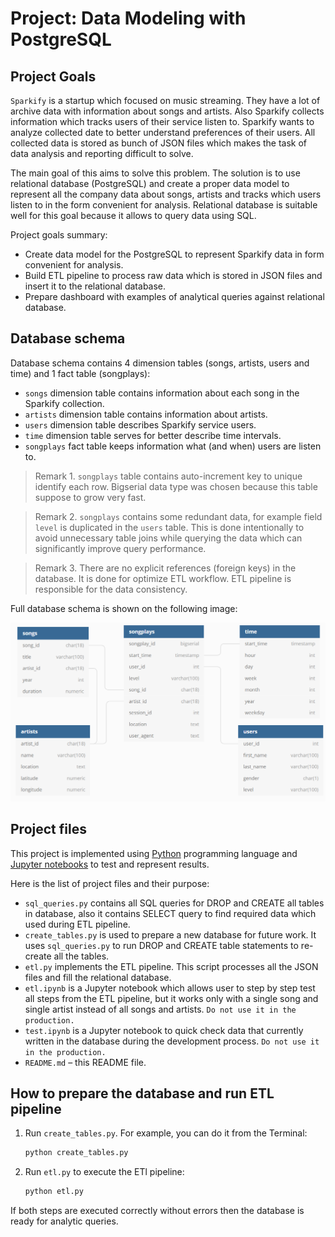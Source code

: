 # Project: Data Modeling with PostgreSQL

## Project Goals

`Sparkify` is a startup which focused on music streaming. They have a lot of archive data with information about songs and artists. Also Sparkify collects information which tracks users of their service listen to.
Sparkify wants to analyze collected date to better understand preferences of their users. All collected data is stored as bunch of JSON files which makes the task of data analysis and reporting difficult to solve.

The main goal of this aims to solve this problem. The solution is to use relational database (PostgreSQL) and create a proper data model to represent all the company data about songs, artists and tracks which users listen to in the form convenient for analysis.
Relational database is suitable well for this goal because it allows to query data using SQL.

Project goals summary:

- Create data model for the PostgreSQL to represent Sparkify data in form convenient for analysis.
- Build ETL pipeline to process raw data which is stored in JSON files and insert it to the relational database.
- Prepare dashboard with examples of analytical queries against relational database.

## Database schema

Database schema contains 4 dimension tables (songs, artists, users and time) and 1 fact table (songplays):
- `songs` dimension table contains information about each song in the Sparkify collection.
- `artists` dimension table contains information about artists.
- `users` dimension table describes Sparkify service users.
- `time` dimension table serves for better describe time intervals.
- `songplays` fact table keeps information what (and when) users are listen to.

> Remark 1. `songplays` table contains auto-increment key to unique identify each row. Bigserial data type was chosen because this table suppose to grow very fast. 

> Remark 2. `songplays` contains some redundant data, for example field `level` is duplicated in the `users` table. This is done intentionally to avoid unnecessary table joins while querying the data which can significantly improve query performance.

> Remark 3. There are no explicit references (foreign keys) in the database. It is done for optimize ETL workflow. ETL pipeline is responsible for the data consistency.   

Full database schema is shown on the following image:

![sparkifydb](sparkifydb.png)

## Project files

This project is implemented using [Python](https://www.python.org/) programming language and [Jupyter notebooks](https://jupyter.org/) to test and represent results.

Here is the list of project files and their purpose:

- `sql_queries.py` contains all SQL queries for DROP and CREATE all tables in database, also it contains SELECT query to find required data which used during ETL pipeline.
- `create_tables.py` is used to prepare a new database for future work. It uses `sql_queries.py` to run DROP and CREATE table statements to re-create all the tables.
- `etl.py` implements the ETL pipeline. This script processes all the JSON files and fill the relational database.
- `etl.ipynb` is a Jupyter notebook which allows user to step by step test all steps from the ETL pipeline, but it works only with a single song and single artist instead of all songs and artists. `Do not use it in the production.`
- `test.ipynb` is a Jupyter notebook to quick check data that currently written in the database during the development process. `Do not use it in the production.`
- `README.md` – this README file. 

## How to prepare the database and run ETL pipeline

1. Run `create_tables.py`. For example, you can do it from the Terminal:
    
    ```bash
    python create_tables.py
    ```
   
2. Run `etl.py` to execute the ETl pipeline:
   
   ```bash
   python etl.py 
   ```

If both steps are executed correctly without errors then the database is ready for analytic queries.
